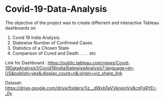 # Covid-19-Data-Analysis

The objective of the project was to create differrent and interactive Tableau dashboards on 
1. Covid 19 India Analysis.
2. Statewise Number of Confirmed Cases.
3. Statistics of a Chosen State.
4. Comparison of Cured and Death
.
.
.
.
etc

Link for Dashboard : https://public.tableau.com/views/Covid-19DataAnalysis1/Covid19indiaStatewiseAnalysis?:language=en-US&publish=yes&:display_count=n&:origin=viz_share_link


Dataset: https://drive.google.com/drive/folders/1iz__dWxbTeVVknpinVx8cnFgRYEr-_0y
